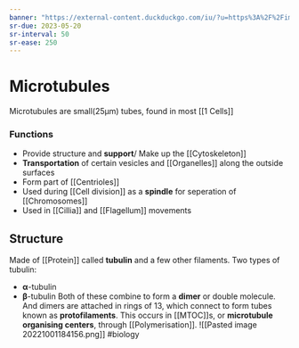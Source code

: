 ```yaml
---
banner: "https://external-content.duckduckgo.com/iu/?u=https%3A%2F%2Fimages.fineartamerica.com%2Fimages-medium-large-5%2F1-microtubules-kateryna-konscience-photo-library.jpg&f=1&nofb=1&ipt=be9f6c6b143723cc60dada8b442f324238d0a2269219256d05ff77729304eee5&ipo=images"
sr-due: 2023-05-20
sr-interval: 50
sr-ease: 250
---
```

# Microtubules

Microtubules are small(25µm) tubes, found in most [[1 Cells]]

### Functions
- Provide structure and **support**/ Make up the [[Cytoskeleton]]
- **Transportation** of certain vesicles and [[Organelles]] along the outside surfaces
- Form part of [[Centrioles]]
- Used during [[Cell division]] as a **spindle** for seperation of [[Chromosomes]]
- Used in [[Cillia]] and [[Flagellum]] movements

## Structure
Made of [[Protein]] called **tubulin** and a few other filaments.
Two types of tubulin:
- **α**-tubulin
- **β**-tubulin
Both of these combine to form a **dimer** or double molecule.
And dimers are attached in rings of 13, which connect to form tubes known as **protofilaments**.
This occurs in [[MTOC]]s, or **microtubule organising centers**, through [[Polymerisation]].
 ![[Pasted image 20221001184156.png]]
#biology 